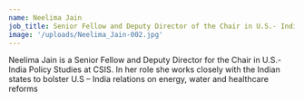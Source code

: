 ```yaml
---
name: Neelima Jain
job_title: Senior Fellow and Deputy Director of the Chair in U.S.- India Policy Studies
image: '/uploads/Neelima_Jain-002.jpg'
---
```


Neelima Jain is a Senior Fellow and Deputy Director for the Chair in U.S.-India Policy Studies at CSIS. In her role she works closely with the Indian states to bolster U.S – India relations on energy, water and healthcare reforms
